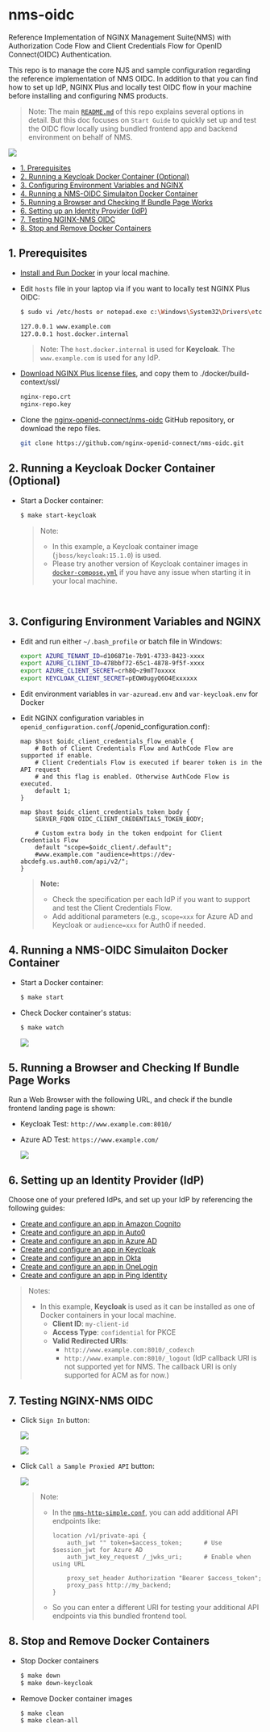 # nms-oidc
Reference Implementation of NGINX Management Suite(NMS) with Authorization Code Flow and Client Credentials Flow for OpenID Connect(OIDC) Authentication.

This repo is to manage the core NJS and sample configuration regarding the reference implementation of NMS OIDC. In addition to that you can find how to set up IdP, NGINX Plus and locally test OIDC flow in your machine before installing and configuring NMS products.

> Note: The main [`README.md`](https://github.com/nginxinc/nginx-openid-connect) of this repo explains several options in detail. But this doc focuses on `Start Guide` to quickly set up and test the OIDC flow locally using bundled frontend app and backend environment on behalf of NMS.

![](./img/nms-oidc-flow.png)

- [1. Prerequisites](#1-prerequisites)
- [2. Running a Keycloak Docker Container (Optional)](#2-running-a-keycloak-docker-container-optional)
- [3. Configuring Environment Variables and NGINX](#3-configuring-environment-variables-and-nginx)
- [4. Running a NMS-OIDC Simulaiton Docker Container](#4-running-a-nms-oidc-simulaiton-docker-container)
- [5. Running a Browser and Checking If Bundle Page Works](#5-running-a-browser-and-checking-if-bundle-page-works)
- [6. Setting up an Identity Provider (IdP)](#6-setting-up-an-identity-provider-idp)
- [7. Testing NGINX-NMS OIDC](#7-testing-nginx-nms-oidc)
- [8. Stop and Remove Docker Containers](#8-stop-and-remove-docker-containers)

## 1. Prerequisites

- [Install and Run Docker](https://docs.docker.com/engine/install/) in your local machine.

- Edit `hosts` file in your laptop via if you want to locally test NGINX Plus OIDC:

  ```bash
  $ sudo vi /etc/hosts or notepad.exe c:\Windows\System32\Drivers\etc\hosts

  127.0.0.1 www.example.com
  127.0.0.1 host.docker.internal
  ```

  > Note: The `host.docker.internal` is used for **Keycloak**. The `www.example.com` is used for any IdP.

- [Download NGINX Plus license files](https://www.nginx.com/free-trial-request/), and copy them to ./docker/build-context/ssl/

  ```bash
  nginx-repo.crt
  nginx-repo.key
  ```

- Clone the [nginx-openid-connect/nms-oidc](https://github.com/nginx-openid-connect/nms-oidc) GitHub repository, or download the repo files.

  ```bash
  git clone https://github.com/nginx-openid-connect/nms-oidc.git
  ```

## 2. Running a Keycloak Docker Container (Optional)

- Start a Docker container:

  ```bash
  $ make start-keycloak
  ```

  > Note:
  >
  > - In this example, a Keycloak container image (`jboss/keycloak:15.1.0`) is used.
  > - Please try another version of Keycloak container images in [`docker-compose.yml`](../docker-compose.yml) if you have any issue when starting it in your local machine.

  <br>

## 3. Configuring Environment Variables and NGINX

- Edit and run either `~/.bash_profile` or batch file in Windows:
  ```bash
  export AZURE_TENANT_ID=d106871e-7b91-4733-8423-xxxx
  export AZURE_CLIENT_ID=478bbf72-65c1-4878-9f5f-xxxx
  export AZURE_CLIENT_SECRET=crh8Q~z9mT7oxxxx
  export KEYCLOAK_CLIENT_SECRET=pEOW0ugyQ6O4Exxxxxx
  ```

- Edit environment variables in `var-azuread.env` and `var-keycloak.env` for Docker


- Edit NGINX configuration variables in `openid_configuration.conf`(./openid_configuration.conf):
  ```nginx
  map $host $oidc_client_credentials_flow_enable {
      # Both of Client Credentials Flow and AuthCode Flow are supported if enable.
      # Client Credentials Flow is executed if bearer token is in the API request
      # and this flag is enabled. Otherwise AuthCode Flow is executed.
      default 1;
  }

  map $host $oidc_client_credentials_token_body {
      SERVER_FQDN OIDC_CLIENT_CREDENTIALS_TOKEN_BODY;

      # Custom extra body in the token endpoint for Client Credentials Flow
      default "scope=$oidc_client/.default";
      #www.example.com "audience=https://dev-abcdefg.us.auth0.com/api/v2/";
  }
  ```

  > **Note:**
  > - Check the specification per each IdP if you want to support and test the Client Credentials Flow.
  > - Add additional parameters (e.g., `scope=xxx` for Azure AD and Keycloak or `audience=xxx` for Auth0 if needed.

## 4. Running a NMS-OIDC Simulaiton Docker Container

- Start a Docker container:

  ```bash
  $ make start
  ```

- Check Docker container's status:

  ```bash
  $ make watch
  ```

  ![](./img/make-watch.png)


## 5. Running a Browser and Checking If Bundle Page Works

Run a Web Browser with the following URL, and check if the bundle frontend landing page is shown:

- Keycloak Test: `http://www.example.com:8010/`
- Azure AD Test: `https://www.example.com/`

  ![](./img/bundle-frontend-landing-page.png)



## 6. Setting up an Identity Provider (IdP)

Choose one of your prefered IdPs, and set up your IdP by referencing the following guides:

- [Create and configure an app in Amazon Cognito](https://github.com/nginx-openid-connect/nginx-oidc-amazon-cognito/blob/main/docs/01-IdP-Setup.md)
- [Create and configure an app in Auto0](https://github.com/nginx-openid-connect/nginx-oidc-auth0/blob/main/docs/01-Auth0-Setup.md)
- [Create and configure an app in Azure AD](https://github.com/nginx-openid-connect/nginx-oidc-azure-ad/blob/main/docs/01-IdP-Setup.md)
- [Create and configure an app in Keycloak](https://github.com/nginx-openid-connect/nginx-oidc-keycloak/blob/main/docs/01-IdP-Setup.md)
- [Create and configure an app in Okta](https://github.com/nginx-openid-connect/nginx-oidc-okta/blob/main/docs/01-IdP-Setup.md)
- [Create and configure an app in OneLogin](https://github.com/nginx-openid-connect/nginx-oidc-onelogin/blob/main/docs/01-IdP-Setup.md)
- [Create and configure an app in Ping Identity](https://github.com/nginx-openid-connect/nginx-oidc-ping-identity/blob/main/docs/01-IdP-Setup.md)

> Notes:
>
> - In this example, **Keycloak** is used as it can be installed as one of Docker containers in your local machine.
>   - **Client ID**: `my-client-id`
>   - **Access Type**: `confidential` for PKCE
>   - **Valid Redirected URIs**:
>     - `http://www.example.com:8010/_codexch`
>     - `http://www.example.com:8010/_logout` (IdP callback URI is not supported yet for NMS. The callback URI is only supported for ACM as for now.)


## 7. Testing NGINX-NMS OIDC

- Click `Sign In` button:

  ![](./img/oidc-keycloak-login.png)

  ![](./img/oidc-signed-in-page.png)

- Click `Call a Sample Proxied API` button:

  ![](./img/oidc-sample-proxied-api.png)

  > Note:
  >
  > - In the [`nms-http-simple.conf`](../nms-http-simple.conf), you can add additional API endpoints like:
  >
  >   ```nginx
  >   location /v1/private-api {
  >       auth_jwt "" token=$access_token;      # Use $session_jwt for Azure AD
  >       auth_jwt_key_request /_jwks_uri;      # Enable when using URL
  >
  >       proxy_set_header Authorization "Bearer $access_token";
  >       proxy_pass http://my_backend;
  >   }
  >   ```
  >
  > - So you can enter a different URI for testing your additional API endpoints via this bundled frontend tool.


## 8. Stop and Remove Docker Containers

- Stop Docker containers

  ```bash
  $ make down
  $ make down-keycloak
  ```

- Remove Docker container images

  ```bash
  $ make clean
  $ make clean-all
  ```
